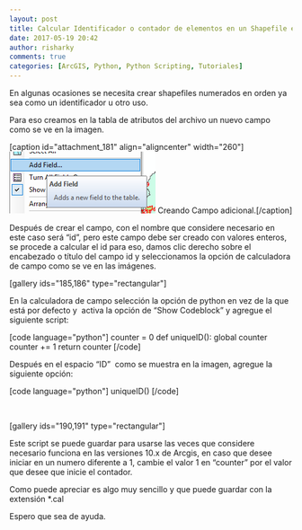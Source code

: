```yaml
---
layout: post
title: Calcular Identificador o contador de elementos en un Shapefile en ArcGIS
date: 2017-05-19 20:42
author: risharky
comments: true
categories: [ArcGIS, Python, Python Scripting, Tutoriales]
---
```

En algunas ocasiones se necesita crear shapefiles numerados en orden ya sea como un identificador u otro uso.

Para eso creamos en la tabla de atributos del archivo un nuevo campo como se ve en la imagen.

[caption id="attachment_181" align="aligncenter" width="260"]<img class=" size-full wp-image-181 aligncenter" src="/images/WP_media/2017/05/post.png" alt="post" width="260" height="110" /> Creando Campo adicional.[/caption]

Después de crear el campo, con el nombre que considere necesario en este caso será “id”, pero este campo debe ser creado con valores enteros,  se procede a calcular el id para eso, damos clic derecho sobre el encabezado o título del campo id y seleccionamos la opción de calculadora de campo como se ve en las imágenes.

[gallery ids="185,186" type="rectangular"]

En la calculadora de campo selección la opción de python en vez de la que está por defecto y  activa la opción de “Show Codeblock” y agregue el siguiente script:

[code language="python"]
counter = 0
def uniqueID():
 global counter
 counter += 1
return counter
[/code]

Después en el espacio “ID”  como se muestra en la imagen, agregue la siguiente opción:

[code language="python"]
uniqueID()
[/code]

&nbsp;

[gallery ids="190,191" type="rectangular"]

Este script se puede guardar para usarse las veces que considere necesario funciona en las versiones 10.x de Arcgis, en caso que desee iniciar en un numero diferente a 1, cambie el valor 1 en “counter” por el valor que desee que inicie el contador.

Como puede apreciar es algo muy sencillo y que puede guardar con la extensión *.cal

Espero que sea de ayuda.
